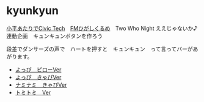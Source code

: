 # kyunkyun
[小平あたりでCivic Tech](https://tom2rd.sakura.ne.jp/hanakotech/)　[FMひがしくるめ](https://fmplapla.com/fmhigashikurume/)　Two Who Night ええじゃないか♪連動企画　キュンキュンボタンを作ろう

段差でダンサーズの声で　ハートを押すと　キュンキュン　って言ってバーがあがります。
- [よっぴ　ピローVer](https://tom2rd.sakura.ne.jp/hanakotech/kyun/yoppi1.html)
- [よっぴ　きゃぴVer](https://tom2rd.sakura.ne.jp/hanakotech/kyun/yoppi2.html)
- [ナミナミ　きゃぴVer](https://tom2rd.sakura.ne.jp/hanakotech/kyun/nami.html)
- [トミトミ　Ver](https://tom2rd.sakura.ne.jp/hanakotech/kyun/index.html)


